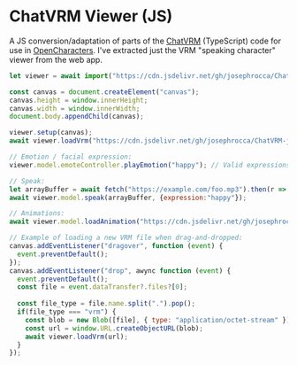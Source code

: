 # ChatVRM Viewer (JS)
A JS conversion/adaptation of parts of the [ChatVRM](https://github.com/pixiv/ChatVRM) (TypeScript) code for use in [OpenCharacters](https://github.com/josephrocca/OpenCharacters). I've extracted just the VRM "speaking character" viewer from the web app.

```js
let viewer = await import("https://cdn.jsdelivr.net/gh/josephrocca/ChatVRM-js@v0.0.19/features/vrmViewer/viewer.js").then(m => m.Viewer);

const canvas = document.createElement("canvas");
canvas.height = window.innerHeight;
canvas.width = window.innerWidth;
document.body.appendChild(canvas);

viewer.setup(canvas);
await viewer.loadVrm("https://cdn.jsdelivr.net/gh/josephrocca/ChatVRM-js@v0.0.19/AvatarSample_B.vrm");

// Emotion / facial expression:
viewer.model.emoteController.playEmotion("happy"); // Valid expressions: neutral, happy, angry, sad, relaxed

// Speak:
let arrayBuffer = await fetch("https://example.com/foo.mp3").then(r => r.arrayBuffer());
await viewer.model.speak(arrayBuffer, {expression:"happy"});

// Animations:
await viewer.model.loadAnimation("https://cdn.jsdelivr.net/gh/josephrocca/ChatVRM-js@v0.0.28/OpenCharacters/animations/silly_dancing.fbx");

// Example of loading a new VRM file when drag-and-dropped:
canvas.addEventListener("dragover", function (event) {
  event.preventDefault();
});
canvas.addEventListener("drop", awync function (event) {
  event.preventDefault();
  const file = event.dataTransfer?.files?[0];
  
  const file_type = file.name.split(".").pop();
  if(file_type === "vrm") {
    const blob = new Blob([file], { type: "application/octet-stream" });
    const url = window.URL.createObjectURL(blob);
    await viewer.loadVrm(url);
  }
});
```
